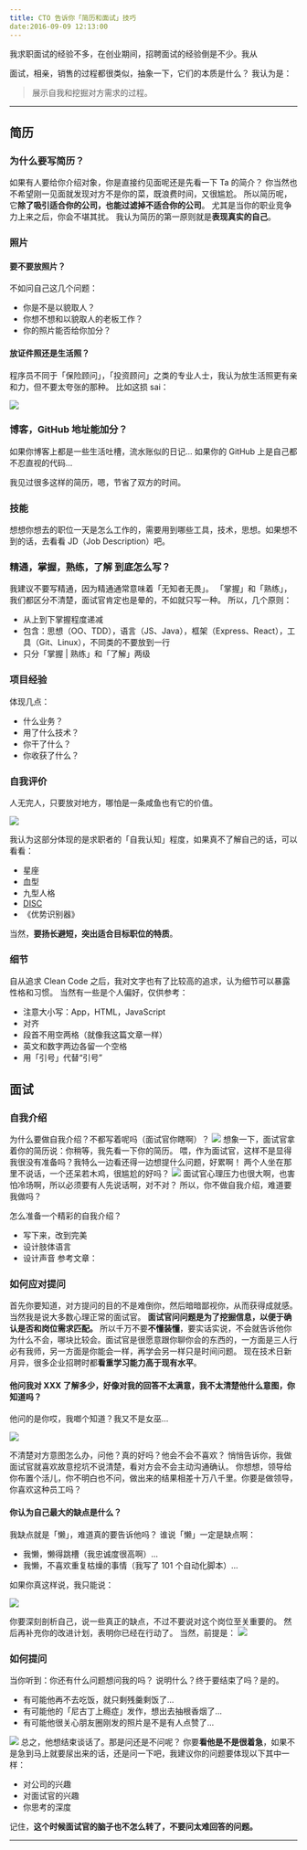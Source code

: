 ```yaml
---
title: CTO 告诉你「简历和面试」技巧
date:2016-09-09 12:13:00
---
```

我求职面试的经验不多，在创业期间，招聘面试的经验倒是不少。我从

面试，相亲，销售的过程都很类似，抽象一下，它们的本质是什么？
我认为是：
>展示自我和挖掘对方需求的过程。


- - - - -
## 简历
### 为什么要写简历？
如果有人要给你介绍对象，你是直接约见面呢还是先看一下 Ta 的简介？
你当然也不希望刚一见面就发现对方不是你的菜，既浪费时间，又很尴尬。
所以简历呢，它**除了吸引适合你的公司，也能过滤掉不适合你的公司**。
尤其是当你的职业竞争力上来之后，你会不堪其扰。
我认为简历的第一原则就是**表现真实的自己**。

### 照片
#### 要不要放照片？
不如问自己这几个问题：
- 你是不是以貌取人？
- 你想不想和以貌取人的老板工作？
- 你的照片能否给你加分？
#### 放证件照还是生活照？
程序员不同于「保险顾问」，「投资顾问」之类的专业人士，我认为放生活照更有亲和力，但不要太夸张的那种。
比如这损 sai：

![](./_image/2016-09-09-11-14-55.jpg?r=41)

### 博客，GitHub 地址能加分？
如果你博客上都是一些生活吐槽，流水账似的日记...
如果你的 GitHub 上是自己都不忍直视的代码...

我见过很多这样的简历，嗯，节省了双方的时间。

### 技能
想想你想去的职位一天是怎么工作的，需要用到哪些工具，技术，思想。如果想不到的话，去看看 JD（Job Description）吧。

### 精通，掌握，熟练，了解 到底怎么写？
我建议不要写精通，因为精通通常意味着「无知者无畏」。
「掌握」和「熟练」，我们都区分不清楚，面试官肯定也是晕的，不如就只写一种。
所以，几个原则：
- 从上到下掌握程度递减
- 包含：思想（OO、TDD），语言（JS、Java），框架（Express、React），工具（Git、Linux），不同类的不要放到一行
- 只分「掌握 | 熟练」和「了解」两级

### 项目经验
体现几点：
- 什么业务？
- 用了什么技术？
- 你干了什么？
- 你收获了什么？

### 自我评价
人无完人，只要放对地方，哪怕是一条咸鱼也有它的价值。

![](./_image/2016-09-09-11-31-35.jpg)

我认为这部分体现的是求职者的「自我认知」程度，如果真不了解自己的话，可以看看：
- 星座
- 血型
- 九型人格
- [DISC](http://baike.baidu.com/link?url=WoefFPtwRyMJQU6fO3E4UVjXgPXh-1nub0oJkphYc0XxlcnKaoSYkuHILpLZIz3jhT3XQ_fiWrUwzqAnnmRoZK)
- 《优势识别器》

当然，**要扬长避短，突出适合目标职位的特质**。

### 细节
自从追求 Clean Code 之后，我对文字也有了比较高的追求，认为细节可以暴露性格和习惯。
当然有一些是个人偏好，仅供参考：
- 注意大小写：App，HTML，JavaScript
- 对齐
- 段首不用空两格（就像我这篇文章一样）
- 英文和数字两边各留一个空格
- 用「引号」代替“引号”

## 面试
### 自我介绍
为什么要做自我介绍？不都写着呢吗（面试官你瞎啊）？
![](./_image/2016-09-09-11-46-49.jpg)
想象一下，面试官拿着你的简历说：你稍等，我先看一下你的简历。
喂，作为面试官，这样不是显得我很没有准备吗？我特么一边看还得一边想提什么问题，好累啊！
两个人坐在那里不说话，一个还呆若木鸡，很尴尬的好吗？
![](./_image/2016-09-09-11-51-29.jpg)
面试官心理压力也很大啊，也害怕冷场啊，所以必须要有人先说话啊，对不对？
所以，你不做自我介绍，难道要我做吗？

怎么准备一个精彩的自我介绍？
- 写下来，改到完美
- 设计肢体语言
- 设计声音
参考文章：
### 如何应对提问
首先你要知道，对方提问的目的不是难倒你，然后暗暗鄙视你，从而获得成就感。当然我是说大多数心理正常的面试官。
**面试官问问题是为了挖掘信息，以便于确认是否和岗位需求匹配。**
所以千万不要**不懂装懂**，要实话实说，不会就告诉他你为什么不会，哪块比较会。面试官是很愿意跟你聊你会的东西的，一方面是三人行必有我师，另一方面是你能会一样，再学会另一样只是时间问题。
现在技术日新月异，很多企业招聘时都**看重学习能力高于现有水平**。

#### 他问我对 XXX 了解多少，好像对我的回答不太满意，我不太清楚他什么意图，你知道吗？
他问的是你哎，我啷个知道？我又不是女巫...

![](./_image/2016-09-09-12-09-27.jpg)

不清楚对方意图怎么办，问他？真的好吗？他会不会不喜欢？
悄悄告诉你，我做面试官就喜欢故意挖坑不说清楚，看对方会不会主动沟通确认。
你想想，领导给你布置个活儿，你不明白也不问，做出来的结果相差十万八千里。你要是做领导，你喜欢这种员工吗？

#### 你认为自己最大的缺点是什么？
我缺点就是「懒」，难道真的要告诉他吗？
谁说「懒」一定是缺点啊：
- 我懒，懒得跳槽（我忠诚度很高啊）...
- 我懒，不喜欢重复枯燥的事情（我写了 101 个自动化脚本）...

如果你真这样说，我只能说：

![](./_image/2016-09-09-12-14-52.jpg)

你要深刻剖析自己，说一些真正的缺点，不过不要说对这个岗位至关重要的。
然后再补充你的改进计划，表明你已经在行动了。
当然，前提是：
![](./_image/2016-09-09-12-17-58.jpg)

### 如何提问
当你听到：你还有什么问题想问我的吗？
说明什么？终于要结束了吗？是的。
- 有可能他再不去吃饭，就只剩残羹剩饭了...
- 有可能他的「尼古丁上瘾症」发作，想出去抽根香烟了...
- 有可能他很关心朋友圈刚发的照片是不是有人点赞了...

![](./_image/2016-09-09-12-59-52.jpg)
总之，他想结束谈话了。那是问还是不问呢？
你要**看他是不是很着急**，如果不是急到马上就要尿出来的话，还是问一下吧，我建议你的问题要体现以下其中一样：
- 对公司的兴趣
- 对面试官的兴趣
- 你思考的深度

记住，**这个时候面试官的脑子也不怎么转了，不要问太难回答的问题。**
- - - - -
